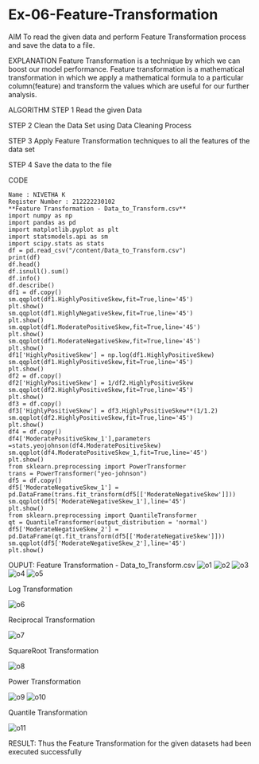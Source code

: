 # Ex-06-Feature-Transformation
AIM
To read the given data and perform Feature Transformation process and save the data to a file.

EXPLANATION
Feature Transformation is a technique by which we can boost our model performance. Feature transformation is a mathematical transformation in which we apply a mathematical formula to a particular column(feature) and transform the values which are useful for our further analysis.

ALGORITHM
STEP 1
Read the given Data

STEP 2
Clean the Data Set using Data Cleaning Process

STEP 3
Apply Feature Transformation techniques to all the features of the data set

STEP 4
Save the data to the file

CODE
```
Name : NIVETHA K
Register Number : 212222230102
**Feature Transformation - Data_to_Transform.csv**
import numpy as np
import pandas as pd
import matplotlib.pyplot as plt
import statsmodels.api as sm
import scipy.stats as stats
df = pd.read_csv("/content/Data_to_Transform.csv")
print(df)
df.head()
df.isnull().sum()
df.info()
df.describe()
df1 = df.copy()
sm.qqplot(df1.HighlyPositiveSkew,fit=True,line='45')
plt.show()
sm.qqplot(df1.HighlyNegativeSkew,fit=True,line='45')
plt.show()
sm.qqplot(df1.ModeratePositiveSkew,fit=True,line='45')
plt.show()
sm.qqplot(df1.ModerateNegativeSkew,fit=True,line='45')
plt.show()
df1['HighlyPositiveSkew'] = np.log(df1.HighlyPositiveSkew)
sm.qqplot(df1.HighlyPositiveSkew,fit=True,line='45')
plt.show()
df2 = df.copy()
df2['HighlyPositiveSkew'] = 1/df2.HighlyPositiveSkew
sm.qqplot(df2.HighlyPositiveSkew,fit=True,line='45')
plt.show()
df3 = df.copy()
df3['HighlyPositiveSkew'] = df3.HighlyPositiveSkew**(1/1.2)
sm.qqplot(df2.HighlyPositiveSkew,fit=True,line='45')
plt.show()
df4 = df.copy()
df4['ModeratePositiveSkew_1'],parameters =stats.yeojohnson(df4.ModeratePositiveSkew)
sm.qqplot(df4.ModeratePositiveSkew_1,fit=True,line='45')
plt.show()
from sklearn.preprocessing import PowerTransformer 
trans = PowerTransformer("yeo-johnson")
df5 = df.copy()
df5['ModerateNegativeSkew_1'] = pd.DataFrame(trans.fit_transform(df5[['ModerateNegativeSkew']]))
sm.qqplot(df5['ModerateNegativeSkew_1'],line='45')
plt.show()
from sklearn.preprocessing import QuantileTransformer
qt = QuantileTransformer(output_distribution = 'normal')
df5['ModerateNegativeSkew_2'] = pd.DataFrame(qt.fit_transform(df5[['ModerateNegativeSkew']]))
sm.qqplot(df5['ModerateNegativeSkew_2'],line='45')
plt.show()
```
OUPUT:
Feature Transformation - Data_to_Transform.csv
![o1](https://user-images.githubusercontent.com/119559844/232683181-05a217d7-d482-4108-a547-727ffb91ed34.png)
![o2](https://user-images.githubusercontent.com/119559844/232683197-39e23542-4447-459e-be35-0c79e2346785.png)
![o3](https://user-images.githubusercontent.com/119559844/232683203-dd902161-e0d1-4cd1-ada9-199d6f5be446.png)
![o4](https://user-images.githubusercontent.com/119559844/232683219-cc3b0358-2edc-40dd-8a84-6283fbed4a39.png)
![o5](https://user-images.githubusercontent.com/119559844/232683226-d6543bae-114f-42d9-ab51-cfc41c4c25ef.png)

Log Transformation

![o6](https://user-images.githubusercontent.com/119559844/232683251-4ad1dce7-1503-4a5f-b8c5-589e7ab1075f.png)

Reciprocal Transformation

![o7](https://user-images.githubusercontent.com/119559844/232683260-afb9bfbd-4805-4c00-8a24-e8568d6f7960.png)

SquareRoot Transformation

![o8](https://user-images.githubusercontent.com/119559844/232683270-597ef95e-c8a3-45bf-84f2-48f6a2a76d40.png)

Power Transformation

![o9](https://user-images.githubusercontent.com/119559844/232683278-ae1f1776-0dac-4f19-bfbf-201ed792fe01.png)
![o10](https://user-images.githubusercontent.com/119559844/232683286-a9d5b48d-c85e-41bc-8d01-ca16de25bb5b.png)

Quantile Transformation

![o11](https://user-images.githubusercontent.com/119559844/232683293-dbe5f8a9-d5a3-4312-8380-6029714c55b5.png)

RESULT:
Thus the Feature Transformation for the given datasets had been executed successfully

